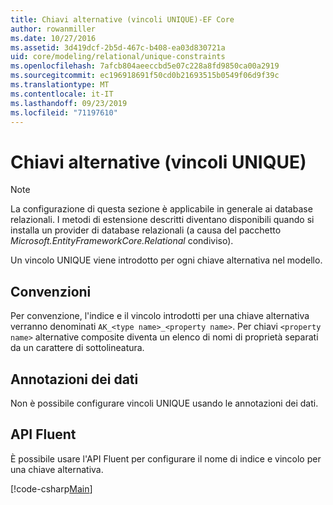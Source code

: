 ```yaml
---
title: Chiavi alternative (vincoli UNIQUE)-EF Core
author: rowanmiller
ms.date: 10/27/2016
ms.assetid: 3d419dcf-2b5d-467c-b408-ea03d830721a
uid: core/modeling/relational/unique-constraints
ms.openlocfilehash: 7afcb804aeeccbd5e07c228a8fd9850ca00a2919
ms.sourcegitcommit: ec196918691f50cd0b21693515b0549f06d9f39c
ms.translationtype: MT
ms.contentlocale: it-IT
ms.lasthandoff: 09/23/2019
ms.locfileid: "71197610"
---
```

# <a name="alternate-keys-unique-constraints"></a>Chiavi alternative (vincoli UNIQUE)

> [!NOTE]  
> La configurazione di questa sezione è applicabile in generale ai database relazionali. I metodi di estensione descritti diventano disponibili quando si installa un provider di database relazionali (a causa del pacchetto *Microsoft.EntityFrameworkCore.Relational* condiviso).

Un vincolo UNIQUE viene introdotto per ogni chiave alternativa nel modello.

## <a name="conventions"></a>Convenzioni

Per convenzione, l'indice e il vincolo introdotti per una chiave alternativa verranno denominati `AK_<type name>_<property name>`. Per chiavi `<property name>` alternative composite diventa un elenco di nomi di proprietà separati da un carattere di sottolineatura.

## <a name="data-annotations"></a>Annotazioni dei dati

Non è possibile configurare vincoli UNIQUE usando le annotazioni dei dati.

## <a name="fluent-api"></a>API Fluent

È possibile usare l'API Fluent per configurare il nome di indice e vincolo per una chiave alternativa.

[!code-csharp[Main](../../../../samples/core/Modeling/FluentAPI/Relational/AlternateKeyName.cs?name=Model&highlight=9)]

